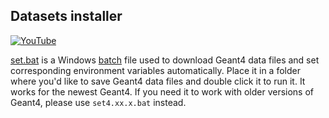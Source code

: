 ## Datasets installer

[![YouTube](https://img.shields.io/badge/You-Tube-red.svg)](https://youtu.be/OIhNBPfaTm8)

[set.bat](set.bat) is a Windows [batch][] file used to download Geant4 data files and set corresponding environment variables automatically. Place it in a folder where you'd like to save Geant4 data files and double click it to run it. It works for the newest Geant4. If you need it to work with older versions of Geant4, please use `set4.xx.x.bat` instead.

[batch]: https://en.wikipedia.org/wiki/Batch_file
